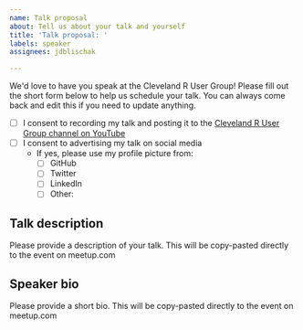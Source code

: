 ```yaml
---
name: Talk proposal
about: Tell us about your talk and yourself
title: 'Talk proposal: '
labels: speaker
assignees: jdblischak

---
```


We'd love to have you speak at the Cleveland R User Group! Please fill out the short form below to help us schedule your talk. You can always come back and edit this if you need to update anything.

- [ ] I consent to recording my talk and posting it to the [Cleveland R User Group channel on YouTube][youtube]
- [ ] I consent to advertising my talk on social media
  - If yes, please use my profile picture from:
    - [ ] GitHub
    - [ ] Twitter
    - [ ] LinkedIn
    - [ ] Other:

[youtube]: https://www.youtube.com/@clevelandrusergroup

## Talk description

Please provide a description of your talk. This will be copy-pasted directly to the event on meetup.com

## Speaker bio

Please provide a short bio. This will be copy-pasted directly to the event on meetup.com
